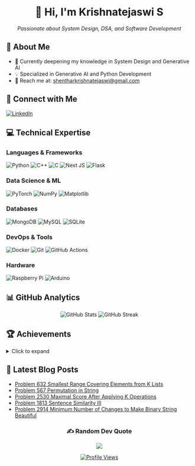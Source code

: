 <div align="center">
  <h1>👋 Hi, I'm Krishnatejaswi S </h1>
  <p><em>Passionate about System Design, DSA, and Software Development</em></p>
</div>

## 🚀 About Me
- 🌱 Currently deepening my knowledge in System Design and Generative AI
- 💡 Specialized in Generative AI and Python Development
- 📧 Reach me at: shentharkrishnatejaswi@gmail.com

## 🤝 Connect with Me
[![LinkedIn](https://img.shields.io/badge/LinkedIn-%230077B5.svg?logo=linkedin&logoColor=white)](https://linkedin.com/in/krishnatejaswi-shenthar)

## 💻 Technical Expertise

### Languages & Frameworks
![Python](https://img.shields.io/badge/python-3670A0?style=for-the-badge&logo=python&logoColor=ffdd54)
![C++](https://img.shields.io/badge/c++-%2300599C.svg?style=for-the-badge&logo=c%2B%2B&logoColor=white)
![C](https://img.shields.io/badge/c-%2300599C.svg?style=for-the-badge&logo=c&logoColor=white)
![Next JS](https://img.shields.io/badge/Next-black?style=for-the-badge&logo=next.js&logoColor=white)
![Flask](https://img.shields.io/badge/flask-%23000.svg?style=for-the-badge&logo=flask&logoColor=white)

### Data Science & ML
![PyTorch](https://img.shields.io/badge/PyTorch-%23EE4C2C.svg?style=for-the-badge&logo=PyTorch&logoColor=white)
![NumPy](https://img.shields.io/badge/numpy-%23013243.svg?style=for-the-badge&logo=numpy&logoColor=white)
![Matplotlib](https://img.shields.io/badge/Matplotlib-%23ffffff.svg?style=for-the-badge&logo=Matplotlib&logoColor=black)

### Databases
![MongoDB](https://img.shields.io/badge/MongoDB-%234ea94b.svg?style=for-the-badge&logo=mongodb&logoColor=white)
![MySQL](https://img.shields.io/badge/mysql-4479A1.svg?style=for-the-badge&logo=mysql&logoColor=white)
![SQLite](https://img.shields.io/badge/sqlite-%2307405e.svg?style=for-the-badge&logo=sqlite&logoColor=white)

### DevOps & Tools
![Docker](https://img.shields.io/badge/docker-%230db7ed.svg?style=for-the-badge&logo=docker&logoColor=white)
![Git](https://img.shields.io/badge/git-%23F05033.svg?style=for-the-badge&logo=git&logoColor=white)
![GitHub Actions](https://img.shields.io/badge/github%20actions-%232671E5.svg?style=for-the-badge&logo=githubactions&logoColor=white)

### Hardware
![Raspberry Pi](https://img.shields.io/badge/-RaspberryPi-C51A4A?style=for-the-badge&logo=Raspberry-Pi)
![Arduino](https://img.shields.io/badge/-Arduino-00979D?style=for-the-badge&logo=Arduino&logoColor=white)

## 📊 GitHub Analytics
<div align="center">
  <img src="https://github-readme-stats.vercel.app/api?username=KTS-o7&hide_title=true&hide_border=true&show_icons=true&include_all_commits=true&count_private=true&theme=github_dark" alt="GitHub Stats" />
  <img src="https://github-readme-streak-stats.herokuapp.com/?user=KTS-o7&theme=github_dark&hide_border=false" alt="GitHub Streak" />
</div>

## 🏆 Achievements
<details>
<summary>Click to expand</summary>

### Hacktoberfest
[![Holopin badges](https://holopin.me/ktso7)](https://holopin.io/@ktso7)

### GitHub Trophies
![GitHub Trophies](https://github-profile-trophy.vercel.app/?username=KTS-o7&theme=default&no-frame=false&no-bg=true&margin-w=4)

### LeetCode
<img src="https://leetcode-badge-showcase.vercel.app/api?username=KTS-o7" alt="LeetCode Badges"/>
</details>

## 📝 Latest Blog Posts
<!-- BLOG-POST-LIST:START -->
- [Problem 632 Smallest Range Covering Elements from K Lists](https://KTS-o7.github.io/blog/posts/extraques/problem-632-smallest-range-covering-elements-from-k-lists/)
- [Problem 567 Permutation in String](https://KTS-o7.github.io/blog/posts/extraques/problem-567-permutation-in-string/)
- [Problem 2530 Maximal Score After Applying K Operations](https://KTS-o7.github.io/blog/posts/extraques/problem-2530-maximal-score-after-applying-k-operations/)
- [Problem 1813 Sentence Similarity III](https://KTS-o7.github.io/blog/posts/extraques/problem-1813-sentence-similarity-iii/)
- [Problem 2914 Minimum Number of Changes to Make Binary String Beautiful](https://KTS-o7.github.io/blog/posts/extraques/problem-2914-minimum-number-of-changes-to-make-binary-string-beautiful/)
<!-- BLOG-POST-LIST:END -->

<div align="center">
  
### ✍️ Random Dev Quote
![](https://quotes-github-readme.vercel.app/api?type=horizontal&theme=dark)

[![Profile Views](https://visitcount.itsvg.in/api?id=KTS-o7&icon=6&color=2)](https://visitcount.itsvg.in)
</div>
